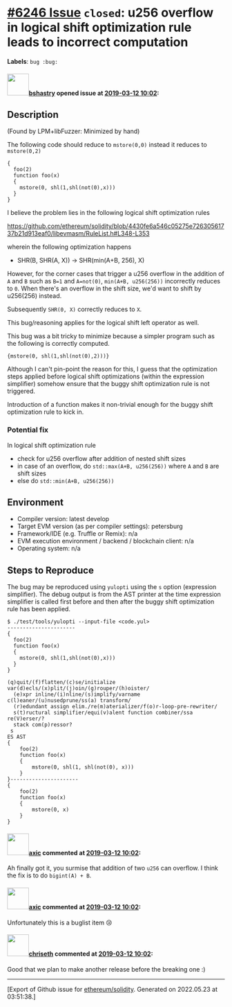 # [\#6246 Issue](https://github.com/ethereum/solidity/issues/6246) `closed`: u256 overflow in logical shift optimization rule leads to incorrect computation
**Labels**: `bug :bug:`


#### <img src="https://avatars.githubusercontent.com/u/2388185?v=4" width="50">[bshastry](https://github.com/bshastry) opened issue at [2019-03-12 10:02](https://github.com/ethereum/solidity/issues/6246):

## Description

(Found by LPM+libFuzzer: Minimized by hand)

The following code should reduce to `mstore(0,0)` instead it reduces to `mstore(0,2)`

```
{
  foo(2)
  function foo(x)
  {
    mstore(0, shl(1,shl(not(0),x)))
  }
}
```

I believe the problem lies in the following logical shift optimization rules

https://github.com/ethereum/solidity/blob/4430fe6a546c05275e72630561737b21d913eaf0/libevmasm/RuleList.h#L348-L353

wherein the following optimization happens
  - SHR(B, SHR(A, X)) -> SHR(min(A+B, 256), X)

However, for the corner cases that trigger a u256 overflow in the addition of `A` and `B` such as `B=1` and `A=not(0)`, `min(A+B, u256(256))` incorrectly reduces to `0`. When there's an overflow in the shift size, we'd want to shift by u256(256) instead.

Subsequently `SHR(0, X)` correctly reduces to `X`.

This bug/reasoning applies for the logical shift left operator as well.

This bug was a bit tricky to minimize because a simpler program such as the following is correctly computed.

```
{mstore(0, shl(1,shl(not(0),2)))}
```

Although I can't pin-point the reason for this, I guess that the optimization steps applied before logical shift optimizations (within the expression simplifier) somehow ensure that the buggy shift optimization rule is not triggered.

Introduction of a function makes it non-trivial enough for the buggy shift optimization rule to kick in.

### Potential fix

In logical shift optimization rule
  - check for u256 overflow after addition of nested shift sizes
  - in case of an overflow, do `std::max(A+B, u256(256))` where `A` and `B` are shift sizes
  - else do `std::min(A+B, u256(256))`

## Environment

- Compiler version: latest develop
- Target EVM version (as per compiler settings): petersburg
- Framework/IDE (e.g. Truffle or Remix): n/a
- EVM execution environment / backend / blockchain client: n/a
- Operating system: n/a

## Steps to Reproduce

The bug may be reproduced using `yulopti` using the `s` option (expression simplifier). The debug output is from the AST printer at the time expression simplifier is called first before and then after the buggy shift optimization rule has been applied.

```
$ ./test/tools/yulopti --input-file <code.yul>
----------------------                                                                          
{                                                                                               
  foo(2)                                                                                        
  function foo(x)                                                                               
  {                                                                                             
    mstore(0, shl(1,shl(not(0),x)))                                                             
  }                                                                                             
}                                                                                               
                                                                                                
(q)quit/(f)flatten/(c)se/initialize var(d)ecls/(x)plit/(j)oin/(g)rouper/(h)oister/              
  (e)xpr inline/(i)nline/(s)implify/varname c(l)eaner/(u)nusedprune/ss(a) transform/            
  (r)edundant assign elim./re(m)aterializer/f(o)r-loop-pre-rewriter/                            
  s(t)ructural simplifier/equi(v)alent function combiner/ssa re(V)erser/?                       
  stack com(p)ressor?
 s
ES AST
{
    foo(2)
    function foo(x)
    {
        mstore(0, shl(1, shl(not(0), x)))
    }
}----------------------
{
    foo(2)
    function foo(x)
    {
        mstore(0, x)
    }
}
```

#### <img src="https://avatars.githubusercontent.com/u/20340?v=4" width="50">[axic](https://github.com/axic) commented at [2019-03-12 10:02](https://github.com/ethereum/solidity/issues/6246#issuecomment-471952660):

Ah finally got it, you surmise that addition of two `u256` can overflow. I think the fix is to do `bigint(A) + B`.

#### <img src="https://avatars.githubusercontent.com/u/20340?v=4" width="50">[axic](https://github.com/axic) commented at [2019-03-12 10:02](https://github.com/ethereum/solidity/issues/6246#issuecomment-471953028):

Unfortunately this is a buglist item 😢

#### <img src="https://avatars.githubusercontent.com/u/9073706?v=4" width="50">[chriseth](https://github.com/chriseth) commented at [2019-03-12 10:02](https://github.com/ethereum/solidity/issues/6246#issuecomment-471953535):

Good that we plan to make another release before the breaking one :)


-------------------------------------------------------------------------------



[Export of Github issue for [ethereum/solidity](https://github.com/ethereum/solidity). Generated on 2022.05.23 at 03:51:38.]
